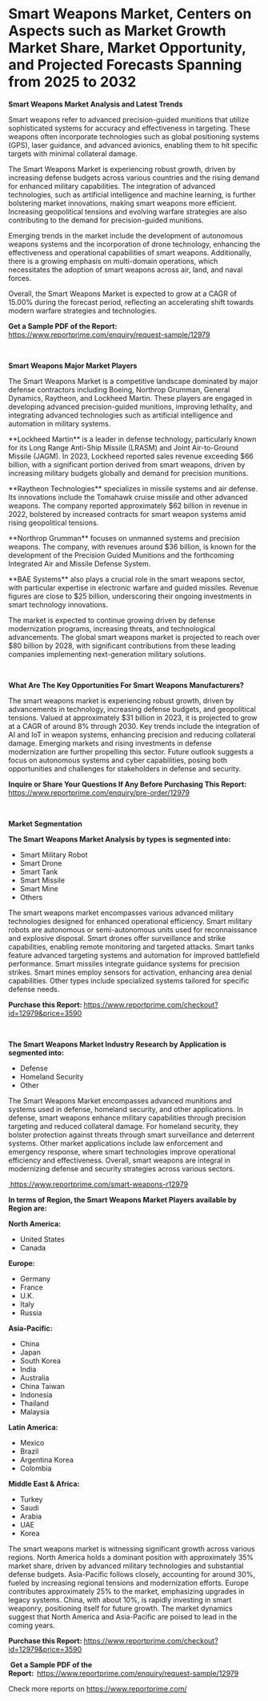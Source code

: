<p><h1>Smart Weapons Market, Centers on Aspects such as Market Growth Market Share, Market Opportunity, and Projected Forecasts Spanning from 2025 to 2032</h1></p><p><strong>Smart Weapons Market Analysis and Latest Trends</strong></p>
<p><p>Smart weapons refer to advanced precision-guided munitions that utilize sophisticated systems for accuracy and effectiveness in targeting. These weapons often incorporate technologies such as global positioning systems (GPS), laser guidance, and advanced avionics, enabling them to hit specific targets with minimal collateral damage. </p><p>The Smart Weapons Market is experiencing robust growth, driven by increasing defense budgets across various countries and the rising demand for enhanced military capabilities. The integration of advanced technologies, such as artificial intelligence and machine learning, is further bolstering market innovations, making smart weapons more efficient. Increasing geopolitical tensions and evolving warfare strategies are also contributing to the demand for precision-guided munitions.</p><p>Emerging trends in the market include the development of autonomous weapons systems and the incorporation of drone technology, enhancing the effectiveness and operational capabilities of smart weapons. Additionally, there is a growing emphasis on multi-domain operations, which necessitates the adoption of smart weapons across air, land, and naval forces.</p><p>Overall, the Smart Weapons Market is expected to grow at a CAGR of 15.00% during the forecast period, reflecting an accelerating shift towards modern warfare strategies and technologies.</p></p>
<p><strong>Get a Sample PDF of the Report:&nbsp;</strong> <a href="https://www.reportprime.com/enquiry/request-sample/12979?utm_campaign=2750&utm_medium=2&utm_source=Github&utm_content=ia&utm_term=19032025&utm_id=smart-weapons">https://www.reportprime.com/enquiry/request-sample/12979</a></p>
<p>&nbsp;</p>
<p><strong>Smart Weapons Major Market Players</strong></p>
<p><p>The Smart Weapons Market is a competitive landscape dominated by major defense contractors including Boeing, Northrop Grumman, General Dynamics, Raytheon, and Lockheed Martin. These players are engaged in developing advanced precision-guided munitions, improving lethality, and integrating advanced technologies such as artificial intelligence and automation in military systems.</p><p>**Lockheed Martin** is a leader in defense technology, particularly known for its Long Range Anti-Ship Missile (LRASM) and Joint Air-to-Ground Missile (JAGM). In 2023, Lockheed reported sales revenue exceeding $66 billion, with a significant portion derived from smart weapons, driven by increasing military budgets globally and demand for precision munitions.</p><p>**Raytheon Technologies** specializes in missile systems and air defense. Its innovations include the Tomahawk cruise missile and other advanced weapons. The company reported approximately $62 billion in revenue in 2022, bolstered by increased contracts for smart weapon systems amid rising geopolitical tensions.</p><p>**Northrop Grumman** focuses on unmanned systems and precision weapons. The company, with revenues around $36 billion, is known for the development of the Precision Guided Munitions and the forthcoming Integrated Air and Missile Defense System.</p><p>**BAE Systems** also plays a crucial role in the smart weapons sector, with particular expertise in electronic warfare and guided missiles. Revenue figures are close to $25 billion, underscoring their ongoing investments in smart technology innovations.</p><p>The market is expected to continue growing driven by defense modernization programs, increasing threats, and technological advancements. The global smart weapons market is projected to reach over $80 billion by 2028, with significant contributions from these leading companies implementing next-generation military solutions.</p></p>
<p>&nbsp;</p>
<p><strong>What Are The Key Opportunities For Smart Weapons Manufacturers?</strong></p>
<p><p>The smart weapons market is experiencing robust growth, driven by advancements in technology, increasing defense budgets, and geopolitical tensions. Valued at approximately $31 billion in 2023, it is projected to grow at a CAGR of around 8% through 2030. Key trends include the integration of AI and IoT in weapon systems, enhancing precision and reducing collateral damage. Emerging markets and rising investments in defense modernization are further propelling this sector. Future outlook suggests a focus on autonomous systems and cyber capabilities, posing both opportunities and challenges for stakeholders in defense and security.</p></p>
<p><strong>Inquire or Share Your Questions If Any Before Purchasing This Report:</strong> <a href="https://www.reportprime.com/enquiry/pre-order/12979?utm_campaign=2750&utm_medium=2&utm_source=Github&utm_content=ia&utm_term=19032025&utm_id=smart-weapons">https://www.reportprime.com/enquiry/pre-order/12979</a></p>
<p>&nbsp;</p>
<p><strong>Market Segmentation</strong></p>
<p><strong>The Smart Weapons Market Analysis by types is segmented into:</strong></p>
<p><ul><li>Smart Military Robot</li><li>Smart Drone</li><li>Smart Tank</li><li>Smart Missile</li><li>Smart Mine</li><li>Others</li></ul></p>
<p><p>The smart weapons market encompasses various advanced military technologies designed for enhanced operational efficiency. Smart military robots are autonomous or semi-autonomous units used for reconnaissance and explosive disposal. Smart drones offer surveillance and strike capabilities, enabling remote monitoring and targeted attacks. Smart tanks feature advanced targeting systems and automation for improved battlefield performance. Smart missiles integrate guidance systems for precision strikes. Smart mines employ sensors for activation, enhancing area denial capabilities. Other types include specialized systems tailored for specific defense needs.</p></p>
<p><strong>Purchase this Report:&nbsp;</strong><a href="https://www.reportprime.com/checkout?id=12979&price=3590&utm_campaign=2750&utm_medium=2&utm_source=Github&utm_content=ia&utm_term=19032025&utm_id=smart-weapons">https://www.reportprime.com/checkout?id=12979&price=3590</a></p>
<p>&nbsp;</p>
<p><strong>The Smart Weapons Market Industry Research by Application is segmented into:</strong></p>
<p><ul><li>Defense</li><li>Homeland Security</li><li>Other</li></ul></p>
<p><p>The Smart Weapons Market encompasses advanced munitions and systems used in defense, homeland security, and other applications. In defense, smart weapons enhance military capabilities through precision targeting and reduced collateral damage. For homeland security, they bolster protection against threats through smart surveillance and deterrent systems. Other market applications include law enforcement and emergency response, where smart technologies improve operational efficiency and effectiveness. Overall, smart weapons are integral in modernizing defense and security strategies across various sectors.</p></p>
<p><a href="https://www.reportprime.com/smart-weapons-r12979?utm_campaign=2750&utm_medium=2&utm_source=Github&utm_content=ia&utm_term=19032025&utm_id=smart-weapons">&nbsp;https://www.reportprime.com/smart-weapons-r12979</a></p>
<p><strong>In terms of Region, the Smart Weapons Market Players available by Region are:</strong></p>
<p>
    <p> <strong> North America: </strong>
        <ul>
            <li>United States</li>
            <li>Canada</li>
        </ul>
        </p> 
    <p> <strong> Europe: </strong>
        <ul>
            <li>Germany</li>
            <li>France</li>
            <li>U.K.</li>
            <li>Italy</li>
            <li>Russia</li>
        </ul>
        </p> 
    <p> <strong> Asia-Pacific: </strong>
        <ul>
            <li>China</li>
            <li>Japan</li>
            <li>South Korea</li>
            <li>India</li>
            <li>Australia</li>
            <li>China Taiwan</li>
            <li>Indonesia</li>
            <li>Thailand</li>
            <li>Malaysia</li>
        </ul>
        </p> 
    <p> <strong> Latin America: </strong>
        <ul>
            <li>Mexico</li>
            <li>Brazil</li>
            <li>Argentina Korea</li>
            <li>Colombia</li>
        </ul>
        </p> 
    <p> <strong> Middle East & Africa: </strong>
        <ul>
            <li>Turkey</li>
            <li>Saudi</li>
            <li>Arabia</li>
            <li>UAE</li>
            <li>Korea</li>
        </ul>
    </p>
    </p>
<p><p>The smart weapons market is witnessing significant growth across various regions. North America holds a dominant position with approximately 35% market share, driven by advanced military technologies and substantial defense budgets. Asia-Pacific follows closely, accounting for around 30%, fueled by increasing regional tensions and modernization efforts. Europe contributes approximately 25% to the market, emphasizing upgrades in legacy systems. China, with about 10%, is rapidly investing in smart weaponry, positioning itself for future growth. The market dynamics suggest that North America and Asia-Pacific are poised to lead in the coming years.</p></p>
<p><strong>Purchase this Report: </strong><a href="https://www.reportprime.com/checkout?id=12979&price=3590&utm_campaign=2750&utm_medium=2&utm_source=Github&utm_content=ia&utm_term=19032025&utm_id=smart-weapons">https://www.reportprime.com/checkout?id=12979&price=3590</a></p>
<p>&nbsp;<strong>Get a Sample PDF of the Report:&nbsp;&nbsp;</strong><a href="https://www.reportprime.com/enquiry/request-sample/12979?utm_campaign=2750&utm_medium=2&utm_source=Github&utm_content=ia&utm_term=19032025&utm_id=smart-weapons">https://www.reportprime.com/enquiry/request-sample/12979</a></p>
<p><strong></strong></p>
<p>Check more reports on <a href="https://www.reportprime.com/?utm_campaign=2750&utm_medium=2&utm_source=Github&utm_content=ia&utm_term=19032025&utm_id=smart-weapons">https://www.reportprime.com/</a></p>